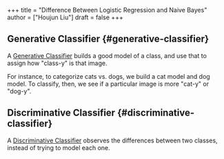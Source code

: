 +++
title = "Difference Between Logistic Regression and Naive Bayes"
author = ["Houjun Liu"]
draft = false
+++

## Generative Classifier {#generative-classifier}

A [Generative Classifier](#generative-classifier) builds a good model of a class, and use that to assign how "class-y" is that image.

For instance, to categorize cats vs. dogs, we build a cat model and dog model. To classify, then, we see if a particular image is more "cat-y" or "dog-y".


## Discriminative Classifier {#discriminative-classifier}

A [Discriminative Classifier](#discriminative-classifier) observes the differences between two classes, instead of trying to model each one.
